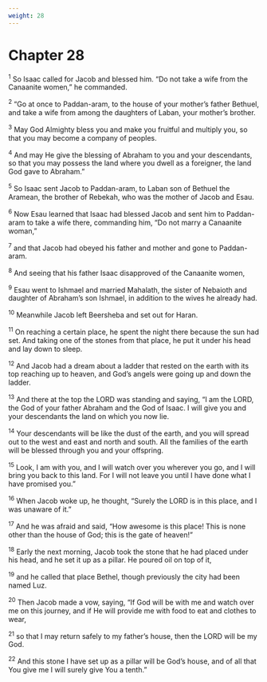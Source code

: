 ```yaml
---
weight: 28
---
```


# Chapter 28

<sup>1</sup> So Isaac called for Jacob and blessed him. “Do not take a wife from the Canaanite women,” he commanded. 

<sup>2</sup> “Go at once to Paddan-aram, to the house of your mother’s father Bethuel, and take a wife from among the daughters of Laban, your mother’s brother. 

<sup>3</sup> May God Almighty bless you and make you fruitful and multiply you, so that you may become a company of peoples. 

<sup>4</sup> And may He give the blessing of Abraham to you and your descendants, so that you may possess the land where you dwell as a foreigner, the land God gave to Abraham.” 

<sup>5</sup> So Isaac sent Jacob to Paddan-aram, to Laban son of Bethuel the Aramean, the brother of Rebekah, who was the mother of Jacob and Esau. 

<sup>6</sup> Now Esau learned that Isaac had blessed Jacob and sent him to Paddan-aram to take a wife there, commanding him, “Do not marry a Canaanite woman,” 

<sup>7</sup> and that Jacob had obeyed his father and mother and gone to Paddan-aram. 

<sup>8</sup> And seeing that his father Isaac disapproved of the Canaanite women, 

<sup>9</sup> Esau went to Ishmael and married Mahalath, the sister of Nebaioth and daughter of Abraham’s son Ishmael, in addition to the wives he already had. 

<sup>10</sup> Meanwhile Jacob left Beersheba and set out for Haran. 

<sup>11</sup> On reaching a certain place, he spent the night there because the sun had set. And taking one of the stones from that place, he put it under his head and lay down to sleep. 

<sup>12</sup> And Jacob had a dream about a ladder that rested on the earth with its top reaching up to heaven, and God’s angels were going up and down the ladder. 

<sup>13</sup> And there at the top the LORD was standing and saying, “I am the LORD, the God of your father Abraham and the God of Isaac. I will give you and your descendants the land on which you now lie. 

<sup>14</sup> Your descendants will be like the dust of the earth, and you will spread out to the west and east and north and south. All the families of the earth will be blessed through you and your offspring. 

<sup>15</sup> Look, I am with you, and I will watch over you wherever you go, and I will bring you back to this land. For I will not leave you until I have done what I have promised you.” 

<sup>16</sup> When Jacob woke up, he thought, “Surely the LORD is in this place, and I was unaware of it.” 

<sup>17</sup> And he was afraid and said, “How awesome is this place! This is none other than the house of God; this is the gate of heaven!” 

<sup>18</sup> Early the next morning, Jacob took the stone that he had placed under his head, and he set it up as a pillar. He poured oil on top of it, 

<sup>19</sup> and he called that place Bethel, though previously the city had been named Luz. 

<sup>20</sup> Then Jacob made a vow, saying, “If God will be with me and watch over me on this journey, and if He will provide me with food to eat and clothes to wear, 

<sup>21</sup> so that I may return safely to my father’s house, then the LORD will be my God. 

<sup>22</sup> And this stone I have set up as a pillar will be God’s house, and of all that You give me I will surely give You a tenth.” 


